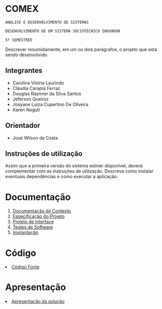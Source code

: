 # COMEX

`ANÁLISE E DESENVOLVIMENTO DE SISTEMAS`

`DESENVOLVIMENTO DE UM SISTEMA SOCIOTÉCNICO INOVADOR`

`5º SEMESTREE`

Descrever resumidamente, em um ou dois parágrafos, o projeto que está sendo desenvolvido.

## Integrantes

* Carolina Vitória Laurindo
* Cláudia Carapiá Ferraz
* Douglas Raynner da Silva Santos
* Jeferson Queiroz
* Josyane Luiza Cupertino De Oliveira
* Karen Noguti

## Orientador

* José Wilson da Costa

## Instruções de utilização

Assim que a primeira versão do sistema estiver disponível, deverá complementar com as instruções de utilização. Descreva como instalar eventuais dependências e como executar a aplicação.

# Documentação

<ol>
<li><a href="documentos/01-Documentação de Contexto.md"> Documentação de Contexto</a></li>
<li><a href="documentos/02-Especificação do Projeto.md"> Especificação do Projeto</a></li>
<li><a href="documentos/03-Projeto de Interface.md"> Projeto de Interface</a></li>
<li><a href="documentos/04-Testes de Software.md"> Testes de Software</a></li>
<li><a href="documentos/05-Implantação.md"> Implantação</a></li>
</ol>

# Código

<li><a href="src/README.md"> Código Fonte</a></li>

# Apresentação

<li><a href="presentation/README.md"> Apresentação da solução</a></li>
